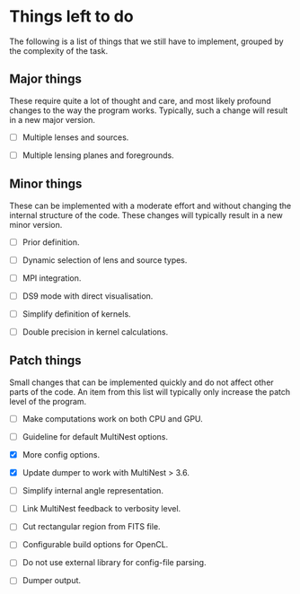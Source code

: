 Things left to do
=================

The following is a list of things that we still have to implement, grouped by
the complexity of the task.


Major things
------------

These require quite a lot of thought and care, and most likely profound changes
to the way the program works. Typically, such a change will result in a new
major version.

- [ ] Multiple lenses and sources.
- [ ] Multiple lensing planes and foregrounds.


Minor things
------------

These can be implemented with a moderate effort and without changing the
internal structure of the code. These changes will typically result in a new
minor version.

- [ ] Prior definition.
- [ ] Dynamic selection of lens and source types.
- [ ] MPI integration.
- [ ] DS9 mode with direct visualisation.
- [ ] Simplify definition of kernels.
- [ ] Double precision in kernel calculations.


Patch things
------------

Small changes that can be implemented quickly and do not affect other parts of
the code. An item from this list will typically only increase the patch level
of the program.

- [ ] Make computations work on both CPU and GPU.
- [ ] Guideline for default MultiNest options.
- [x] More config options.
- [x] Update dumper to work with MultiNest > 3.6.
- [ ] Simplify internal angle representation.
- [ ] Link MultiNest feedback to verbosity level.
- [ ] Cut rectangular region from FITS file.
- [ ] Configurable build options for OpenCL.
- [ ] Do not use external library for config-file parsing.
- [ ] Dumper output.

